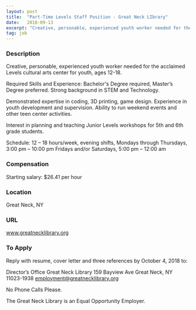 ```yaml
---
layout: post
title:  "Part-Time Levels Staff Position - Great Neck LIbrary"
date:   2018-09-13
excerpt: "Creative, personable, experienced youth worker needed for the acclaimed Levels cultural arts center for youth, ages 12-18. Required Skills and Experience: Bachelor's Degree required, Master’s Degree preferred. Strong background in STEM and Technology. Demonstrated expertise in coding, 3D printing, game design. Experience in youth development and supervision. Ability to run..."
tag: job
---
```


### Description   

Creative, personable, experienced youth worker needed for the acclaimed Levels cultural arts center for youth, ages 12-18.


Required Skills and Experience: Bachelor's Degree required, Master’s Degree preferred.
Strong background in STEM and Technology.

Demonstrated expertise in coding, 3D printing, game design. 
Experience in youth development and supervision.
Ability to run weekend events and other teen center activities.

Interest in planning and teaching Junior Levels workshops for
5th and 6th grade students.


Schedule:
12 – 18 hours/week, evening shifts,
Mondays through Thursdays, 3:00 pm – 10:00 pm
Fridays and/or Saturdays, 5:00 pm – 12:00 am








### Compensation   

Starting salary: $26.41 per hour


### Location   

Great Neck, NY


### URL   

www.greatnecklibrary.org

### To Apply   

Reply with resume, cover letter and three references by
October 4, 2018 to:

Director’s Office
Great Neck Library
159 Bayview Ave
Great Neck, NY  11023-1938
employment@greatnecklibrary.org

No Phone Calls Please.

The Great Neck Library is an Equal Opportunity Employer.







